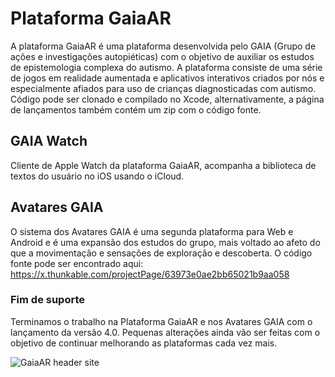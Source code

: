 # Plataforma GaiaAR

A plataforma GaiaAR é uma plataforma desenvolvida pelo GAIA (Grupo de ações e investigações autopiéticas) com o objetivo de auxiliar os estudos de epistemologia complexa do autismo.
A plataforma consiste de uma série de jogos em realidade aumentada e aplicativos interativos criados por nós e especialmente afiados para uso de crianças diagnosticadas com autismo.
Código pode ser clonado e compilado no Xcode, alternativamente, a página de lançamentos também contém um zip com o código fonte.

## GAIA Watch

Cliente de Apple Watch da plataforma GaiaAR, acompanha a biblioteca de textos do usuário no iOS usando o iCloud.

## Avatares GAIA

O sistema dos Avatares GAIA é uma segunda plataforma para Web e Android e é uma expansão dos estudos do grupo, mais voltado ao afeto do que a movimentação e sensações de exploração e descoberta.
O código fonte pode ser encontrado aqui: https://x.thunkable.com/projectPage/63973e0ae2bb65021b9aa058

### Fim de suporte

Terminamos o trabalho na Plataforma GaiaAR e nos Avatares GAIA com o lançamento da versão 4.0.
Pequenas alterações ainda vão ser feitas com o objetivo de continuar melhorando as plataformas cada vez mais.


![GaiaAR header site](https://user-images.githubusercontent.com/64418819/214737700-0a36e555-70cf-4828-949a-f1be44a7a46e.png)
